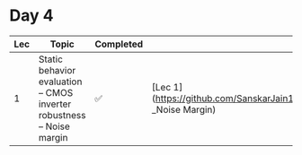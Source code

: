# Day 4

| Lec | Topic | Completed | Link |
|-----|-------|-----------|------|
| 1 | Static behavior evaluation – CMOS inverter robustness – Noise margin | ✅ | [Lec 1](https://github.com/SanskarJain1009/RISC_V_Chip/tree/main/week_4/day_3/Static_Behavior_Evaluation_CMOS_Inverter_Robustness _Noise Margin) |


